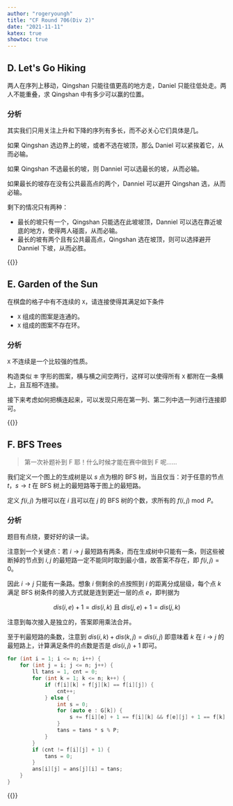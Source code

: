 ```yaml
---
author: "rogeryoungh"
title: "CF Round 706(Div 2)"
date: "2021-11-11"
katex: true
showtoc: true
---
```


## D. Let\'s Go Hiking

两人在序列上移动，Qingshan 只能往值更高的地方走，Daniel 只能往低处走。两人不能重叠，求 Qingshan 中有多少可以赢的位置。

### 分析

其实我们只用关注上升和下降的序列有多长，而不必关心它们具体是几。

如果 Qingshan 选边界上的坡，或者不选在坡顶，那么 Daniel 可以紧挨着它，从而必输。

如果 Qingshan 不选最长的坡，则 Danniel 可以选最长的坡，从而必输。

如果最长的坡存在没有公共最高点的两个，Danniel 可以避开 Qingshan 选，从而必输。

剩下的情况只有两种：

- 最长的坡只有一个，Qingshan 只能选在此坡坡顶，Danniel 可以选在靠近坡底的地方，使得两人碰面，从而必输。
- 最长的坡有两个且有公共最高点，Qingshan 选在坡顶，则可以选择避开 Danniel 下坡，从而必胜。

{{<codes url="2021-11/codes/CF1496D.cpp">}}

## E. Garden of the Sun

在棋盘的格子中有不连续的 `X`，请连接使得其满足如下条件

- `X` 组成的图案是连通的。
- `X` 组成的图案不存在环。

### 分析

`X` 不连续是一个比较强的性质。

构造类似 `丰` 字形的图案，横与横之间空两行，这样可以使得所有 `X` 都附在一条横上，且互相不连接。

接下来考虑如何把横连起来，可以发现只用在第一列、第二列中选一列进行连接即可。

{{<codes url="2021-11/codes/CF1496E.cpp">}}

## F. BFS Trees

> 第一次补题补到 F 耶！什么时候才能在赛中做到 F 呢……

我们定义一个图上的生成树是以 $s$ 点为根的 BFS 树，当且仅当：对于任意的节点 $t$，$s\to t$ 在 BFS 树上的最短路等于图上的最短路。

定义 $f(i,j)$ 为根可以在 $i$ 且可以在 $j$ 的 BFS 树的个数，求所有的 $f(i,j) \bmod P$。

### 分析

题目有点绕，要好好的读一读。

注意到一个关键点：若 $i \to j$ 最短路有两条，而在生成树中只能有一条，则这些被断掉的节点到 $i,j$ 的最短路一定不能同时取到最小值，故答案不存在，即 $f(i,j) = 0$。

因此 $i \to j$ 只能有一条路。想象 $i$ 侧剩余的点按照到 $i$ 的距离分成层级，每个点 $k$ 满足 BFS 树条件的接入方式就是连到更近一层的点 $e$，即判据为

$$
dis(i, e) + 1 = dis(i, k)\ \text{且}\ dis(j, e) + 1 = dis(j, k)
$$

注意到每次接入是独立的，答案即用乘法合并。

至于判最短路的条数，注意到 $dis(i,k) + dis(k,j) = dis(i,j)$ 即意味着 $k$ 在 $i \to j$ 的最短路上，计算满足条件的点数是否是 $dis(i,j) + 1$ 即可。

```cpp
for (int i = 1; i <= n; i++) {
	for (int j = i; j <= n; j++) {
		ll tans = 1, cnt = 0;
		for (int k = 1; k <= n; k++) {
			if (f[i][k] + f[j][k] == f[i][j]) {
				cnt++;
			} else {
				int s = 0;
				for (auto e : G[k]) {
					s += f[i][e] + 1 == f[i][k] && f[e][j] + 1 == f[k][j];
				}
				tans = tans * s % P;
			}
		}
		if (cnt != f[i][j] + 1) {
			tans = 0;
		}
		ans[i][j] = ans[j][i] = tans;
	}
}
```

{{<codes url="2021-11/codes/CF1496F.cpp">}}
